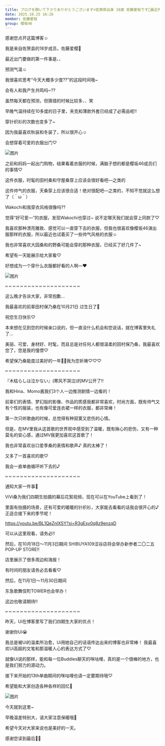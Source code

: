 ```yaml
---
title: ブログを開いて下さりありがとうございます☺︎佐賀県出身 18歳 佐藤愛桜です🌸最近外に出て最初にすることは、、気温を予想するこ...
date: 2025.10.25 16:26
member: 佐藤愛桜
group: 樱坂46
---
```


感谢您点开这篇博客☺︎



我是来自佐贺县的18岁成员，佐藤爱樱🌸




最近出门要做的第一件事是、、


预测气温☺︎


我很喜欢思考“今天大概多少度??”的这段时间哦~

会有人和我产生共鸣吗~??


虽然每天都在预测，但猜错的时候比较多、、笑



早晚气温持续在10多度的日子里，夹克和薄款外套已经成了必需品呢!!


穿针织衫的次数也变多了~


因为我最喜欢秋装和冬装了，所以很开心☺︎


会想穿着可爱的衣服出门♡


![图片](https://sakurazaka46.com/files/14/diary/s46/blog/moblog/202510/mobNxggwY.jpg)



之前和妈妈一起出门购物，结果看着衣服的时候，满脑子想的都是樱坂46成员们的事情♡


这件衣服，时髦的田村桑和守屋桑穿上应该会很好看吧—之类的


这件帅气的衣服，天桑穿上应该很合适！绝对很配吧—之类的，不知不觉就这么想了（＾ω＾）


Wakochi和我穿衣风格很像吗??


觉得“好可爱—”的衣服，发现Wakochi也穿过~
说不定哪天我们就会穿上同款了♡



我喜欢那种漂亮雅致、感觉可以一直穿下去的衣服，但我也很喜欢像樱坂46演出服那样的衣服，所以最近也试着买了一些帅气风格的衣服☺︎


我也非常喜欢大园桑和的野桑可能会穿的那种衣服，已经买了好几件了~


希望有一天能展示给大家看♡



好想成为一个穿什么衣服都好看的人啊—❤︎


![图片](https://sakurazaka46.com/files/14/diary/s46/blog/moblog/202510/mobVzF4Z6.jpg)


⑅ ⑅ ⑅ ⑅ ⑅ ⑅ ⑅ ⑅ ⑅ ⑅ ⑅ ⑅ ⑅ ⑅ ⑅ ⑅ ⑅ ⑅ ⑅ ⑅



这么晚才告诉大家，非常抱歉…


我最喜欢的前辈田村保乃桑在10月21日
过生日了🎂


祝您生日快乐♡


本来想在见到您的时候亲口说的，但一直没什么机会和您说话，就在博客里失礼了…


美丽、可爱、身材好、时髦，而且总是对任何人都很温柔的田村保乃桑，我最喜欢您了，您是我的憧憬♡


希望保乃桑能度过美好的一年🫶🏻我为您祈祷♡♡♡




⑅ ⑅ ⑅ ⑅ ⑅ ⑅ ⑅ ⑅ ⑅ ⑅ ⑅ ⑅ ⑅ ⑅ ⑅ ⑅ ⑅ ⑅ ⑅ ⑅



『木枯らしは泣かない』(寒风不哭泣)的MV公开了!!


我和Hina、Momo酱我们3个人一边推测剧情一边看的！




前辈们的表情、梦幻般的影像、作品的质感我都非常喜欢，时尚方面，既有帅气又有个性的服装，也有像可爱连衣裙一样的衣服，都非常棒！


第一次只听歌曲的时候，总觉得有种寂寞又悲伤的心情。


但是，在MV里我从这首歌的世界观中感受到了温暖，既有揪心的悲伤，又有一种莫名的安心感，通过MV我更加喜欢这首歌了！


我也非常喜欢谷口爱季桑的表情和歌声♪
真的太棒了！


又多了一首喜欢的歌♡


我会一直单曲循环听下去的♪



⑅ ⑅ ⑅ ⑅ ⑅ ⑅ ⑅ ⑅ ⑅ ⑅ ⑅ ⑅ ⑅ ⑅ ⑅ ⑅ ⑅ ⑅ ⑅ ⑅



通知大家一件事📢


ViVi桑为我们四期生拍摄的幕后花絮视频，现在可以在YouTube上看到了！

里面有拍摄的场景，还有可爱的暖暖的针织衫，大家能去看看的话我会很开心的♪
正适合接下来的季节呢！

https://youtu.be/BL1QeZnlXSY?si=R3gEsy0q8z9enzqD

可以从这里观看，请务必!!





然后，在10月18日〜11月3日期间
SHIBUYA109涩谷店将会举办新参者二〇二五
POP-UP STORE!!


店里展示了很多周边和海报！

有时间的朋友请务必去看看♡


然后，在11月1日〜11月30日期间

东急歌舞伎町TOWER也会举办！

这边也敬请期待!!

⑅ ⑅ ⑅ ⑅ ⑅ ⑅ ⑅ ⑅ ⑅ ⑅ ⑅ ⑅ ⑅ ⑅ ⑅ ⑅ ⑅ ⑅ ⑅ ⑅


昨天，Ui在博客里写了我们四期生大家的优点！

谢谢你Ui😭


我总是被Ui的温柔所治愈，Ui用她自己的话语传达出来的博客也非常棒！
我最喜欢Ui高超的文笔和那温暖人心的表达方式了♡


就像Ui说的那样，能和每一位Buddies聊天的咪咕哩，真的是一个很棒的地方，也是我们努力的源动力。


接下来开始的13th单曲期间的咪咕哩也请一定要期待哦♡


希望能和大家创造各种各样的回忆🌸


![图片](https://sakurazaka46.com/files/14/diary/s46/blog/moblog/202510/mobNubpdX.jpg)






今天就到这里~



早晚温差特别大，请大家注意保暖哦🍂




希望今天对大家来说也是美好的一天。




感谢您读到最后🫶🏻